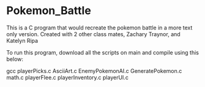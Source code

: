 # Pokemon_Battle

This is a C program that would recreate the pokemon battle in a more text only version. Created with 2 other class mates, Zachary Traynor, and Katelyn Ripa

To run this program, download all the scripts on main and compile using this below:

gcc playerPicks.c AsciiArt.c EnemyPokemonAI.c GeneratePokemon.c math.c playerFlee.c playerInventory.c playerUI.c



